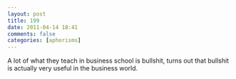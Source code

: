 ```yaml
---
layout: post
title: 199
date: 2011-04-14 18:41
comments: false
categories: [aphorisms]
---
```


A lot of what they teach in business school is bullshit, turns out that bullshit is actually very useful in the business world.
